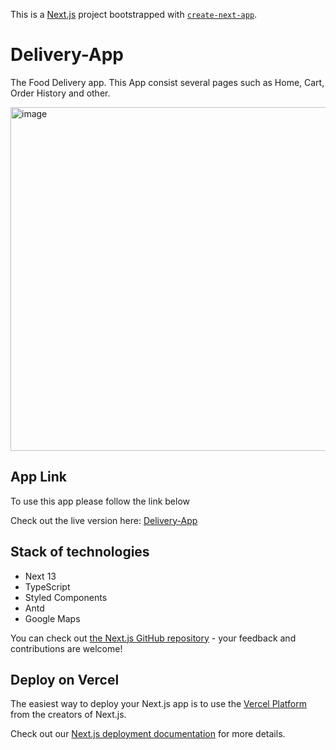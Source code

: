 This is a [Next.js](https://nextjs.org/) project bootstrapped with [`create-next-app`](https://github.com/vercel/next.js/tree/canary/packages/create-next-app).

#  Delivery-App 

The Food Delivery app. This App consist several pages such as Home, Cart, Order History and other.

<img width="550" alt="image" src="https://github.com/Vladimir-Maselskiy/delivery-app/src/assets/screen-image.jpg">

## App Link

To use this app please follow the link below

Check out the live version here: [Delivery-App](https://delivery-app-delta-five.vercel.app/)

## Stack of technologies

- Next 13
- TypeScript
- Styled Components
- Antd
- Google Maps



You can check out [the Next.js GitHub repository](https://github.com/vercel/next.js/) - your feedback and contributions are welcome!

## Deploy on Vercel

The easiest way to deploy your Next.js app is to use the [Vercel Platform](https://vercel.com/new?utm_medium=default-template&filter=next.js&utm_source=create-next-app&utm_campaign=create-next-app-readme) from the creators of Next.js.

Check out our [Next.js deployment documentation](https://nextjs.org/docs/deployment) for more details.
